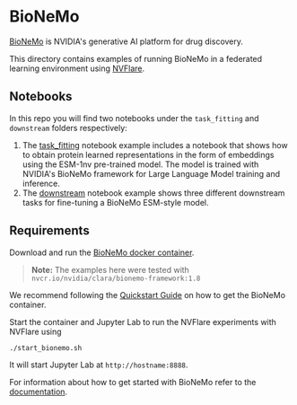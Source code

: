 # BioNeMo

[BioNeMo](https://www.nvidia.com/en-us/clara/bionemo/) is NVIDIA's generative AI platform for drug discovery.

This directory contains examples of running BioNeMo in a federated learning environment using [NVFlare](https://github.com/NVIDIA/NVFlare).

## Notebooks

In this repo you will find two notebooks under the `task_fitting` and `downstream` folders respectively: 
1. The [task_fitting](./task_fitting/task_fitting.ipynb) notebook example includes a notebook that shows how to obtain protein learned representations in the form of embeddings using the ESM-1nv pre-trained model. 
The model is trained with NVIDIA's BioNeMo framework for Large Language Model training and inference.
2. The [downstream](./downstream/downstream_nvflare.ipynb) notebook example shows three different downstream tasks for fine-tuning a BioNeMo ESM-style model.

## Requirements

Download and run the [BioNeMo docker container](https://catalog.ngc.nvidia.com/orgs/nvidia/teams/clara/containers/bionemo-framework).
> **Note:** The examples here were tested with `nvcr.io/nvidia/clara/bionemo-framework:1.8`

We recommend following the [Quickstart Guide](https://docs.nvidia.com/bionemo-framework/1.10/access-startup.html) 
on how to get the BioNeMo container. 

Start the container and Jupyter Lab to run the NVFlare experiments with NVFlare using
```commandline
./start_bionemo.sh
```
It will start Jupyter Lab at `http://hostname:8888`.

For information about how to get started with BioNeMo refer to the [documentation](https://docs.nvidia.com/bionemo-framework/1.10).
